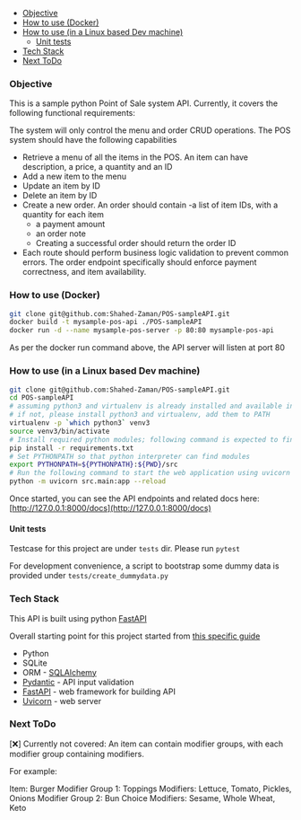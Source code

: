 - [Objective](#objective)
- [How to use (Docker)](#how-to-use--docker-)
- [How to use (in a Linux based Dev machine)](#how-to-use--in-a-linux-based-dev-machine-)
  * [Unit tests](#unit-tests)
- [Tech Stack](#tech-stack)
- [Next ToDo](#next-todo)

### Objective

This is a sample python Point of Sale system API. Currently, it covers the following functional requirements:

The system will only control the menu and order CRUD operations. The POS system should have the following capabilities
- Retrieve a menu of all the items in the POS. An item can have description, a price, a quantity and an ID
- Add a new item to the menu
- Update an item by ID
- Delete an item by ID
- Create a new order. An order should contain
	-a list of item IDs, with a quantity for each item
	- a payment amount
	- an order note
	- Creating a successful order should return the order ID
- Each route should perform business logic validation to prevent common errors. The order endpoint specifically should enforce payment correctness, and item availability.

### How to use (Docker)
```bash
git clone git@github.com:Shahed-Zaman/POS-sampleAPI.git
docker build -t mysample-pos-api ./POS-sampleAPI
docker run -d --name mysample-pos-server -p 80:80 mysample-pos-api
```
As per the docker run command above, the API server will listen at port 80

### How to use (in a Linux based Dev machine)
```bash
git clone git@github.com:Shahed-Zaman/POS-sampleAPI.git
cd POS-sampleAPI
# assuming python3 and virtualenv is already installed and available in PATH of the dev machine
# if not, please install python3 and virtualenv, add them to PATH
virtualenv -p `which python3` venv3
source venv3/bin/activate
# Install required python modules; following command is expected to finish without any error
pip install -r requirements.txt
# Set PYTHONPATH so that python interpreter can find modules
export PYTHONPATH=${PYTHONPATH}:${PWD}/src
# Run the following command to start the web application using uvicorn
python -m uvicorn src.main:app --reload
```
Once started, you can see the API endpoints and related docs here: [http://127.0.0.1:8000/docs](http://127.0.0.1:8000/docs)

#### Unit tests 
Testcase for this project are under `tests` dir. Please run `pytest`

For development convenience, a script to bootstrap some dummy data is provided under `tests/create_dummydata.py`

### Tech Stack
This API is built using python [FastAPI](https://fastapi.tiangolo.com/)

Overall starting point for this project started from [this specific guide](https://fastapi.tiangolo.com/tutorial/sql-databases/?h=sqlalchemy#sql-relational-databases)
- Python
- SQLite
- ORM - [SQLAlchemy](https://www.sqlalchemy.org/)
- [Pydantic](https://pydantic-docs.helpmanual.io/) - API input validation
- [FastAPI](https://fastapi.tiangolo.com/) - web framework for building API
- [Uvicorn](https://www.uvicorn.org/) - web server


### Next ToDo

[❌] Currently not covered: An item can contain modifier groups, with each modifier group containing modifiers.

For example:

Item: Burger
Modifier Group 1: Toppings
    Modifiers: Lettuce, Tomato, Pickles, Onions
Modifier Group 2: Bun Choice
    Modifiers: Sesame, Whole Wheat, Keto




